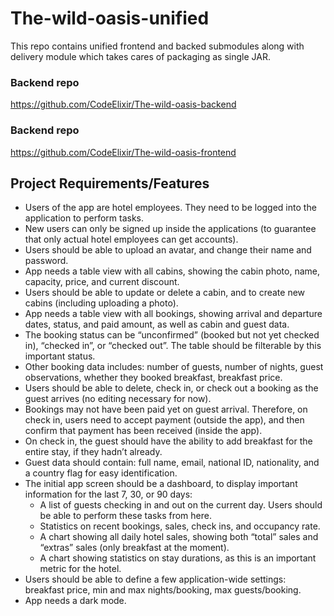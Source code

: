 # The-wild-oasis-unified
This repo contains unified frontend and backed submodules along with delivery module which takes cares of packaging as single JAR.

### Backend repo
https://github.com/CodeElixir/The-wild-oasis-backend

### Backend repo
https://github.com/CodeElixir/The-wild-oasis-frontend

## Project Requirements/Features
- Users of the app are hotel employees. They need to be logged into the application to perform tasks.
- New users can only be signed up inside the applications (to guarantee that only actual hotel employees can get accounts).
- Users should be able to upload an avatar, and change their name and password.
- App needs a table view with all cabins, showing the cabin photo, name, capacity, price, and current discount.
- Users should be able to update or delete a cabin, and to create new cabins (including uploading a photo).
- App needs a table view with all bookings, showing arrival and departure dates, status, and paid amount, as well as cabin and guest data.
- The booking status can be “unconfirmed” (booked but not yet checked in), “checked in”, or “checked out”. The table should be filterable by this important status.
- Other booking data includes: number of guests, number of nights, guest observations, whether they booked breakfast, breakfast price.
- Users should be able to delete, check in, or check out a booking as the guest arrives (no editing necessary for now).
- Bookings may not have been paid yet on guest arrival. Therefore, on check in, users need to accept payment (outside the app), and then confirm that payment has been received (inside the app).
- On check in, the guest should have the ability to add breakfast for the entire stay, if they hadn’t already.
- Guest data should contain: full name, email, national ID, nationality, and a country flag for easy identification. 
- The initial app screen should be a dashboard, to display important information for the last 7, 30, or 90 days:
    - A list of guests checking in and out on the current day. Users should be able to perform these tasks from here.
    - Statistics on recent bookings, sales, check ins, and occupancy rate.
    - A chart showing all daily hotel sales, showing both “total” sales and “extras” sales (only breakfast at the moment).
    - A chart showing statistics on stay durations, as this is an important metric for the hotel.
- Users should be able to define a few application-wide settings: breakfast price, min and max nights/booking, max guests/booking.
- App needs a dark mode.
